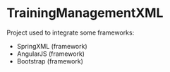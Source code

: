 TrainingManagementXML
=====================

Project used to integrate some frameworks:

- SpringXML (framework)
- AngularJS (framework)
- Bootstrap (framework)
